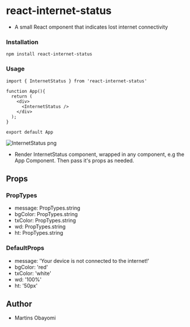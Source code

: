 # react-internet-status
- A small React omponent that indicates lost internet connectivity

### Installation
`npm install react-internet-status`

### Usage
`import { InternetStatus } from 'react-internet-status'`

```
function App(){
  return (
    <div>
      <InternetStatus />
    </div>
  );
}

export default App
```
![InternetStatus png](https://user-images.githubusercontent.com/43539944/87772276-5a4ac600-c7d6-11ea-91d9-c93838b417d8.png)

- Render InternetStatus component, wrapped in any component, e.g the App Component. Then pass it's props as needed.

## Props

### PropTypes
<ul>
<li> message: PropTypes.string </li>
<li> bgColor: PropTypes.string </li>
<li> txColor: PropTypes.string </li>
<li> wd: PropTypes.string </li>
<li> ht: PropTypes.string </li>
</ul>

### DefaultProps
<ul>
<li> message: 'Your device is not connected to the internet!' </li>
<li> bgColor: 'red' </li>
<li> txColor: 'white' </li>
<li> wd: '100%' </li>
<li> ht: '50px' </li>
</ul>

## Author
- Martins Obayomi
